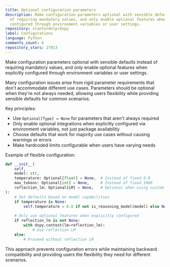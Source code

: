 ```yaml
---
title: Optional configuration parameters
description: Make configuration parameters optional with sensible defaults instead
  of requiring mandatory values, and only enable optional features when explicitly
  configured through environment variables or user settings.
repository: stanfordnlp/dspy
label: Configurations
language: Python
comments_count: 6
repository_stars: 27813
---
```


Make configuration parameters optional with sensible defaults instead of requiring mandatory values, and only enable optional features when explicitly configured through environment variables or user settings.

Many configuration issues arise from rigid parameter requirements that don't accommodate different use cases. Parameters should be optional when they're not always needed, allowing users flexibility while providing sensible defaults for common scenarios.

Key principles:
- Use `Optional[Type] = None` for parameters that aren't always required
- Only enable optional integrations when explicitly configured via environment variables, not just package availability
- Choose defaults that work for majority use cases without causing warnings or errors
- Make hardcoded limits configurable when users have varying needs

Example of flexible configuration:
```python
def __init__(
    self,
    model: str,
    temperature: Optional[float] = None,  # Instead of fixed 0.0
    max_tokens: Optional[int] = None,     # Instead of fixed 1000
    reflection_lm: Optional[LM] = None,   # Optional when using custom proposer
):
    # Set defaults based on model capabilities
    if temperature is None:
        self.temperature = 0.0 if not is_reasoning_model(model) else None
    
    # Only use optional features when explicitly configured
    if reflection_lm is not None:
        with dspy.context(lm=reflection_lm):
            # Use reflection LM
    else:
        # Proceed without reflection LM
```

This approach prevents configuration errors while maintaining backward compatibility and providing users the flexibility they need for different scenarios.